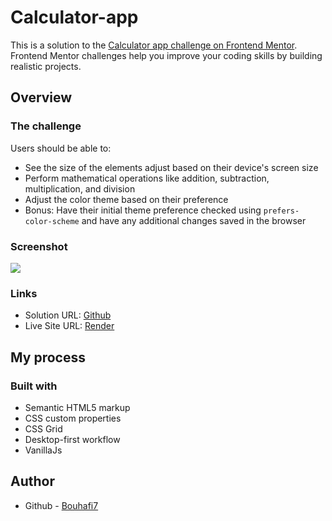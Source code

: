 # Calculator-app

This is a solution to the [Calculator app challenge on Frontend Mentor](https://www.frontendmentor.io/challenges/calculator-app-9lteq5N29). Frontend Mentor challenges help you improve your coding skills by building realistic projects.

## Overview

### The challenge

Users should be able to:

- See the size of the elements adjust based on their device's screen size
- Perform mathematical operations like addition, subtraction, multiplication, and division
- Adjust the color theme based on their preference
- Bonus: Have their initial theme preference checked using `prefers-color-scheme` and have any additional changes saved in the browser

### Screenshot

![](https://res.cloudinary.com/dz209s6jk/image/upload/v1652199545/Challenges/xye51b9no1nkpuonov8r.jpg)

### Links

-   Solution URL: [Github](https://github.com/Bouhafi7/Calculator-app)
-   Live Site URL: [Render](https://calculator-app-10b9.onrender.com)

## My process

### Built with

-   Semantic HTML5 markup
-   CSS custom properties
-   CSS Grid
-   Desktop-first workflow
-   VanillaJs

## Author

-   Github - [Bouhafi7](https://github.com/Bouhafi7)
